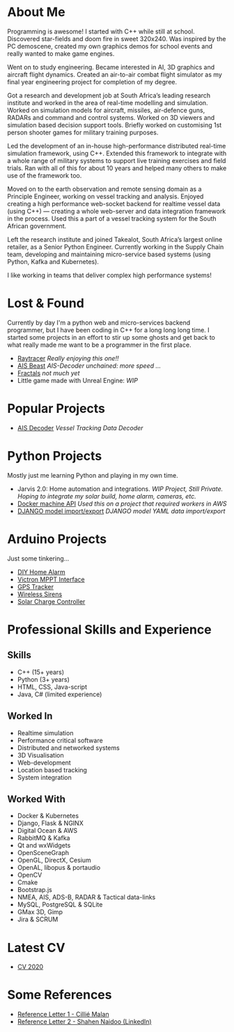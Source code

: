 # About Me
Programming is awesome!  I started with C++ while still at school.  Discovered star-fields and doom fire in sweet 320x240.  Was inspired by the PC demoscene, created my own graphics demos for school events and really wanted to make game engines.

Went on to study engineering.  Became interested in AI, 3D graphics and aircraft flight dynamics.   Created an air-to-air combat flight simulator as my final year engineering project for completion of my degree.

Got a research and development job at South Africa’s leading research institute and worked in the area of real-time modelling and simulation.  Worked on simulation models for aircraft, missiles, air-defence guns, RADARs and command and control systems.  Worked on 3D viewers and simulation based decision support tools.  Briefly worked on customising 1st person shooter games for military training purposes.

Led the development of an in-house high-performance distributed real-time simulation framework, using C++.  Extended this framework to integrate with a whole range of military systems to support live training exercises and field trials.  Ran with all of this for about 10 years and helped many others to make use of the framework too.

Moved on to the earth observation and remote sensing domain as a Principle Engineer, working on vessel tracking and analysis.  Enjoyed creating a high performance web-socket backend for realtime vessel data (using C++) — creating a whole web-server and data integration framework in the process.  Used this a part of a vessel tracking system for the South African government.

Left the research institute and joined Takealot, South Africa’s largest online retailer, as a Senior Python Engineer.  Currently working in the Supply Chain team, developing and maintaining micro-service based systems (using Python, Kafka and Kubernetes).  

I like working in teams that deliver complex high performance systems!

# Lost & Found
Currently by day I'm a python web and micro-services backend programmer, but I have been coding in C++ for a long long long time.  I started some projects in an effort to stir up some ghosts and get back to what really made me want to be a programmer in the first place.
- [Raytracer](https://aduvenhage.github.io/raytracer) _Really enjoying this one!!_
- [AIS Beast](https://github.com/aduvenhage/ais_beast) _AIS-Decoder unchained: more speed ..._  
- [Fractals](https://github.com/aduvenhage/mandlebrot) _not much yet_
- Little game made with Unreal Engine: _WIP_

# Popular Projects
- [AIS Decoder](https://github.com/aduvenhage/ais-decoder) _Vessel Tracking Data Decoder_

# Python Projects
Mostly just me learning Python and playing in my own time.
- Jarvis 2.0: Home automation and integrations. _WIP Project, Still Private. Hoping to integrate my solar build, home alarm, cameras, etc._
- [Docker machine API](https://github.com/aduvenhage/docker-machine-api)  _Used this on a project that required workers in AWS_
- [DJANGO model import/export](https://github.com/aduvenhage/django_model_ix) _DJANGO model YAML data import/export_

# Arduino Projects
Just some tinkering...
- [DIY Home Alarm](https://github.com/aduvenhage/jarvis-home)
- [Victron MPPT Interface](https://github.com/aduvenhage/mipy-solar)
- [GPS Tracker](https://github.com/aduvenhage/lora_gps_tracker)
- [Wireless Sirens](https://github.com/aduvenhage/lora_wireless_siren)
- [Solar Charge Controller](https://github.com/aduvenhage/solar-charger-pwm)

# Professional Skills and Experience
## Skills
- C++ (15+ years)
- Python (3+ years)
- HTML, CSS, Java-script
- Java, C# (limited experience)

## Worked In
- Realtime simulation
- Performance critical software
- Distributed and networked systems
- 3D Visualisation
- Web-development
- Location based tracking
- System integration

## Worked With
- Docker & Kubernetes
- Django, Flask & NGINX
- Digital Ocean & AWS
- RabbitMQ & Kafka
- Qt and wxWidgets
- OpenSceneGraph
- OpenGL, DirectX, Cesium
- OpenAL, libopus & portaudio
- OpenCV
- Cmake
- Bootstrap.js
- NMEA, AIS, ADS-B, RADAR & Tactical data-links
- MySQL, PostgreSQL & SQLite
- GMax 3D, Gimp
- Jira & SCRUM

# Latest CV
- [CV 2020](arno_duvenhage_cv_2020.pdf)

# Some References
- [Reference Letter 1 - Cillié Malan](CMalan%20reference%20Arno%20Duvenhage%2011-03-2019.pdf)
- [Reference Letter 2 - Shahen Naidoo (LinkedIn)](https://www.linkedin.com/in/aduvenhage)

